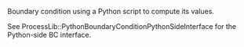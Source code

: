 Boundary condition using a Python script to compute its values.

See ProcessLib::PythonBoundaryConditionPythonSideInterface for the Python-side
BC interface.
